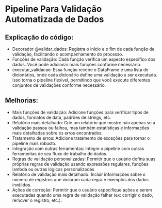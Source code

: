 # Pipeline Para Validação Automatizada de Dados

## Explicação do código:

* Decorador @validar_dados: Registra o início e o fim de cada função de validação, facilitando o acompanhamento do processo.
* Funções de validação: Cada função verifica um aspecto específico dos dados. Você pode adicionar mais funções conforme necessário.
* executar_validacao: Essa função recebe o DataFrame e uma lista de dicionários, onde cada dicionário define uma validação a ser executada. Isso torna o pipeline flexível, permitindo que você execute diferentes conjuntos de validações conforme necessário.

## Melhorias:

* Mais funções de validação: Adicione funções para verificar tipos de dados, formatos de data, padrões de strings, etc.
* Relatório mais detalhado: Crie um relatório que mostre não apenas se a validação passou ou falhou, mas também estatísticas e informações mais detalhadas sobre os erros encontrados.
* Tratamento de erros: Adicione tratamento de exceções para tornar o pipeline mais robusto.
* Integração com outras ferramentas: Integre o pipeline com outras ferramentas de seu fluxo de trabalho de dados.
* Regras de validação personalizadas: Permitir que o usuário defina suas próprias regras de validação usando expressões regulares, funções lambda ou outras lógicas personalizadas.
* Relatório de validação mais detalhado: Incluir informações sobre o número de registros que violaram cada regra e exemplos dos dados inválidos.
* Ações de correção: Permitir que o usuário especifique ações a serem executadas quando uma regra de validação falhar (ex: corrigir o dado, remover o registro, etc.).
